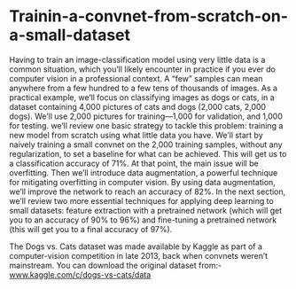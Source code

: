 # Trainin-a-convnet-from-scratch-on-a-small-dataset

Having to train an image-classification model using very little data is a common situation, which you’ll likely encounter in practice if you ever do computer vision in a
professional context. A “few” samples can mean anywhere from a few hundred to a few tens of thousands of images. As a practical example, we’ll focus on classifying images as dogs or cats, in a dataset containing 4,000 pictures of cats and dogs (2,000 cats, 2,000 dogs). We’ll use 2,000 pictures for training—1,000 for validation, and
1,000 for testing.
we’ll review one basic strategy to tackle this problem: training a new model from scratch using what little data you have. We’ll start by naively training a small convnet on the 2,000 training samples, without any regularization, to set a baseline for what can be achieved. This will get us to a classification accuracy of 71%. At that point, the main issue will be overfitting. Then we’ll introduce data augmentation, a powerful technique for mitigating overfitting in computer vision. By using data augmentation, we’ll improve the network to reach an accuracy of 82%. In the next section, we’ll review two more essential techniques for applying deep learning to small datasets: feature extraction with a pretrained network (which will get you to an accuracy of 90% to 96%) and fine-tuning a pretrained network (this will get you to a final accuracy of 97%). 

The Dogs vs. Cats dataset was made available by Kaggle as part of a computer-vision competition in late 2013, back when convnets weren’t mainstream. You can download the original dataset from:-  www.kaggle.com/c/dogs-vs-cats/data
